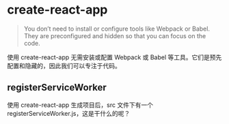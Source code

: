 # create-react-app

> You don’t need to install or configure tools like Webpack or Babel. They are preconfigured and hidden so that you can focus on the code.

使用 create-react-app 无需安装或配置 W​​ebpack 或 Babel 等工具。它们是预先配置和隐藏的，因此我们可以专注于代码。


## registerServiceWorker

使用 create-react-app 生成项目后，src 文件下有一个 registerServiceWorker.js，这是干什么的呢？